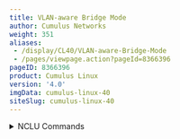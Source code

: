 ```yaml
---
title: VLAN-aware Bridge Mode
author: Cumulus Networks
weight: 351
aliases:
 - /display/CL40/VLAN-aware-Bridge-Mode
 - /pages/viewpage.action?pageId=8366396
pageID: 8366396
product: Cumulus Linux
version: '4.0'
imgData: cumulus-linux-40
siteSlug: cumulus-linux-40
---
```

<details>

The Cumulus Linux bridge driver supports two configuration modes, one
that is VLAN-aware, and one that follows a more traditional Linux bridge
model.

For [traditional Linux
bridges](/version/cumulus-linux-40/Layer-2/Ethernet-Bridging---VLANs/Traditional-Bridge-Mode),
the kernel supports VLANs in the form of VLAN subinterfaces. Enabling
bridging on multiple VLANs means configuring a bridge for each VLAN and,
for each member port on a bridge, creating one or more VLAN
subinterfaces out of that port. This mode poses scalability challenges
in terms of configuration size as well as boot time and run time state
management, when the number of ports times the number of VLANs becomes
large.

The VLAN-aware mode in Cumulus Linux implements a configuration model
for large-scale layer 2 environments, with **one single** **instance**
of [spanning tree
protocol](/version/cumulus-linux-40/Layer-2/Spanning-Tree-and-Rapid-Spanning-Tree).
Each physical bridge member port is configured with the list of allowed
VLANs as well as its port VLAN ID, either primary VLAN Identifier (PVID)
or native VLAN. MAC address learning, filtering and forwarding are
*VLAN-aware*. This significantly reduces the configuration size, and
eliminates the large overhead of managing the port/VLAN instances as
subinterfaces, replacing them with lightweight VLAN bitmaps and state
updates.

{{%notice tip%}}

You can configure both VLAN-aware and traditional mode bridges on the
same network in Cumulus Linux; however do not have more than one
VLAN-aware bridge on a given switch.

{{%/notice%}}

## <span>Configure a VLAN-aware Bridge</span>

The example below shows the commands required to create a VLAN-aware
bridge configured for STP that contains two switch ports and includes 3
VLANs; the tagged VLANs 100 and 200 and the untagged (native) VLAN of 1.

<table>
<colgroup>
<col style="width: 50%" />
<col style="width: 50%" />
</colgroup>
<tbody>
<tr class="odd">
<td><p>{{% imgOld 0 %}}</p></td>
<td><details>
<summary>NCLU Commands </summary>
<p>Run the following commands:</p>
<pre><code>cumulus@switch:~$ net add bridge bridge ports swp1-2 
cumulus@switch:~$ net add bridge bridge vids 100,200 
cumulus@switch:~$ net add bridge bridge pvid 1
cumulus@switch:~$ net pending
cumulus@switch:~$ net commit</code></pre>
<p>The above commands create the following code snippet in the <code>/etc/network/interfaces</code> file:</p>
<pre><code>auto bridge
iface bridge
    bridge-ports swp1 swp2
    bridge-pvid 1
    bridge-vids 100 200
    bridge-vlan-aware yes</code></pre>
<summary>Linux Commands </summary>
<p>Edit the <code>/etc/network/interfaces</code> file and add the bridge. An example configuration is shown below.</p>
<pre><code>cumulus@switch:~$ sudo nano /etc/network/interfaces
... 
auto bridge
iface bridge
    bridge-ports swp1 swp2
    bridge-vids 100 200
    bridge-pvid 1
    bridge-vlan-aware yes
...</code></pre>
<p>Run the <code>ifreload -a</code> command to load the new configuration:</p>
<pre><code> cumulus@switch:~$ ifreload -a</code></pre>
</details></td>
</tr>
</tbody>
</table>

{{%notice note%}}

The Primary VLAN Identifer (PVID) of the bridge defaults to 1. You do
*not* have to specify `bridge-pvid` for a bridge or a port. However,
even though this does not affect the configuration, it helps other users
for readability. The following configurations are identical to each
other and the configuration above:

<table>
<colgroup>
<col style="width: 33%" />
<col style="width: 33%" />
<col style="width: 33%" />
</colgroup>
<tbody>
<tr class="odd">
<td><pre><code>auto bridge
iface bridge
    bridge-ports swp1 swp2
    bridge-vids 1 100 200
    bridge-vlan-aware yes</code></pre></td>
<td><pre><code>auto bridge
iface bridge
    bridge-ports swp1 swp2
    bridge-pvid 1
    bridge-vids 1 100 200
    bridge-vlan-aware yes</code></pre></td>
<td><pre><code>auto bridge
iface bridge
    bridge-ports swp1 swp2
    bridge-vids 100 200
    bridge-vlan-aware yes</code></pre></td>
</tr>
</tbody>
</table>

{{%/notice%}}

{{%notice tip%}}

If you specify `bridge-vids` or `bridge-pvid` at the bridge level, these
configurations are inherited by all ports in the bridge. However,
specifying any of these settings for a specific port overrides the
setting in the bridge.

{{%/notice%}}

{{%notice warning%}}

Do not try to bridge the management port, eth0, with any switch ports
(swp0, swp1 and so on). For example, if you create a bridge with eth0
and swp1, it will not work properly and might disrupt access to the
management interface.

{{%/notice%}}

### <span id="src-8366396_VLAN-awareBridgeMode-vlan_range" class="confluence-anchor-link"></span><span>Reserved VLAN Range</span>

For hardware data plane internal operations, the switching silicon
requires VLANs for every physical port, Linux bridge, and layer 3
subinterface. Cumulus Linux reserves a range of 1000 VLANs by default;
the reserved range is 3000-3999.

{{%notice tip%}}

You can modify the reserved range if it conflicts with any user-defined
VLANs, as long the new range is a contiguous set of VLANs with IDs
anywhere between 2 and 4094, and the minimum size of the range is 300
VLANs.

{{%/notice%}}

To configure the reserved range:

1.  Open `/etc/cumulus/switchd.conf` in a text editor.

2.  Uncomment the following line, specify a new range, and save the
    file:
    
        resv_vlan_range

3.  Restart `switchd` to implement the change:
    
        cumulus@switch:~$ sudo systemctl restart switchd.service
    
    {{%notice note%}}
    
    While restarting `switchd`, all running ports will flap, and
    forwarding will be interrupted.
    
    {{%/notice%}}

## <span>VLAN Filtering (VLAN Pruning)</span>

By default, the bridge port inherits the bridge VIDs. To configure a
port to override the bridge VIDs:

<table>
<colgroup>
<col style="width: 50%" />
<col style="width: 50%" />
</colgroup>
<tbody>
<tr class="odd">
<td><p>{{% imgOld 1 %}}</p></td>
<td><details>
<summary>NCLU Commands </summary>
<p>The following example commands configure swp3 to override the bridge VIDs:</p>
<pre><code>cumulus@switch:~$ net add bridge bridge ports swp1-3
cumulus@switch:~$ net add bridge bridge vids 100,200
cumulus@switch:~$ net add bridge bridge pvid 1
cumulus@switch:~$ net add interface swp3 bridge vids 200
cumulus@switch:~$ net pending
cumulus@switch:~$ net commit</code></pre>
<p>The above commands create the following code snippets in the <code>/etc/network/interfaces</code> file:</p>
<pre><code>auto bridge
iface bridge
    bridge-ports swp1 swp2 swp3
    bridge-pvid 1
    bridge-vids 100 200
    bridge-vlan-aware yes
 
auto swp3
iface swp3
  bridge-vids 200</code></pre>
<summary>Linux Commands </summary>
<p>Edit the <code>/etc/network/interfaces</code> file. The following example commands configure swp3 to override the bridge VIDs:</p>
<pre><code>cumulus@switch:~$ sudo nano /etc/network/interfaces
... 
auto bridge
iface bridge
    bridge-ports swp1 swp2 swp3
    bridge-pvid 1
    bridge-vids 100 200
    bridge-vlan-aware yes
 
auto swp3
iface swp3
  bridge-vids 200
...</code></pre>
<p>Run the <code>ifreload -a</code> command to load the new configuration:</p>
<pre><code> cumulus@switch:~$ ifreload -a</code></pre>
</details></td>
</tr>
</tbody>
</table>

## <span>Untagged/Access Ports</span>

Access ports ignore all tagged packets. In the configuration below, swp1
and swp2 are configured as access ports, while all untagged traffic goes
to VLAN 100:

<table>
<colgroup>
<col style="width: 50%" />
<col style="width: 50%" />
</colgroup>
<tbody>
<tr class="odd">
<td><p>{{% imgOld 2 %}}</p></td>
<td><details>
<summary>NCLU Commands </summary>
<pre><code>cumulus@switch:~$ net add bridge bridge ports swp1-2
cumulus@switch:~$ net add bridge bridge vids 100,200
cumulus@switch:~$ net add bridge bridge pvid 1
cumulus@switch:~$ net add interface swp1 bridge access 100
cumulus@switch:~$ net add interface swp2 bridge access 100
cumulus@switch:~$ net pending
cumulus@switch:~$ net commit</code></pre>
<p>The above commands create the following code snippets in the <code>/etc/network/interfaces</code> file:</p>
<pre><code>auto bridge
iface bridge
    bridge-ports swp1 swp2
    bridge-pvid 1
    bridge-vids 100 200
    bridge-vlan-aware yes
 
auto swp1
iface swp1
    bridge-access 100
 
auto swp2
iface swp2
    bridge-access 100</code></pre>
<summary>Linux Commands </summary>
<p>Edit the <code>/etc/network/interfaces</code> file.</p>
<pre><code>cumulus@switch:~$ sudo nano /etc/network/interfaces
...
auto bridge
iface bridge
    bridge-ports swp1 swp2
    bridge-pvid 1
    bridge-vids 100 200
    bridge-vlan-aware yes
 
auto swp1
iface swp1
    bridge-access 100
 
auto swp2
iface swp2
    bridge-access 100
...</code></pre>
<p>Run the <code>ifreload -a</code> command to load the new configuration:</p>
<pre><code> cumulus@switch:~$ ifreload -a</code></pre>
</details></td>
</tr>
</tbody>
</table>

## <span>Drop Untagged Frames</span>

With VLAN-aware bridge mode, you can configure a switch port to drop any
untagged frames. To do this, add `bridge-allow-untagged no` to the
**switch port** (not to the bridge). This leaves the bridge port without
a PVID and drops untagged packets.

<summary>NCLU Commands </summary>

To configure a switch port to drop untagged frames, run the `net add
interface swp2 bridge allow-untagged no` command. The following example
command configures swp2 to drop untagged frames:

    cumulus@switch:~$ net add interface swp2 bridge allow-untagged no

When you check VLAN membership for that port, it shows that there is
**no** untagged VLAN.

    cumulus@switch:~$ net show bridge vlan
     
    Interface      VLAN  Flags
    -----------  ------  ---------------------
    swp1              1  PVID, Egress Untagged
                     10
                    100
                    200
    swp2             10
                    100
                    200

<summary>Linux Commands </summary>

Edit the `/etc/network/interfaces` file to add the
`bridge-allow-untagged no` line to the under the switch port interface
stanza. The following example configures swp2 to drop untagged frames:

    cumulus@switch:~$ sudo nano /etc/network/interfaces
    ...
    auto swp1
    iface swp1
     
    auto swp2
    iface swp2
        bridge-allow-untagged no 
     
    auto bridge
    iface bridge
      bridge-ports swp1 swp2
      bridge-pvid 1
      bridge-vids 10 100 200
      bridge-vlan-aware yes
    ...

Run the `ifreload -a` command to load the new configuration:

``` 
 cumulus@switch:~$ sudo ifreload -a
```

When you check VLAN membership for that port, it shows that there is
**no** untagged VLAN.

    cumulus@switch:~$ bridge -c vlan show
    portvlan ids
    swp1 1 PVID Egress Untagged
     10 100 200
     
    swp2 10 100 200
     
    bridge 1

## <span id="src-8366396_VLAN-awareBridgeMode-svi" class="confluence-anchor-link"></span><span>VLAN Layer 3 Addressing — Switch Virtual Interfaces and Other VLAN Attributes </span>

When configuring the VLAN attributes for the bridge, specify the
attributes for each VLAN interface. If you are configuring the SVI for
the native VLAN, you must declare the native VLAN and specify its IP
address. Specifying the IP address in the bridge stanza itself returns
an error.

<summary>NCLU Commands </summary>

The following example commands declare native VLAN 100 with IPv4 address
192.168.10.1/24 and IPv6 address 2001:db8::1/32.

    cumulus@switch:~$ net add vlan 100 ip address 192.168.10.1/24
    cumulus@switch:~$ net add vlan 100 ipv6 address 2001:db8::1/32
    cumulus@switch:~$ net pending
    cumulus@switch:~$ net commit

<summary>Linux Commands </summary>

Edit the `/etc/network/interfaces` file, then reload the configuration
with the `ifreload -a` command. The following example declares native
VLAN 100 with IPv4 address 192.168.10.1/24 and IPv6 address
2001:db8::1/32.

    cumulus@switch:~$ sudo nano /etc/network/interfaces
    ...
    auto bridge
    iface bridge
        bridge-ports swp1 swp2
        bridge-pvid 1
        bridge-vids 10 100 200
        bridge-vlan-aware yes
     
    auto vlan100
    iface vlan100
        address 192.168.10.1/24
        address 2001:db8::1/32
        vlan-id 100
        vlan-raw-device bridge
    ...

{{%notice note%}}

In the above configuration, if your switch is configured for multicast
routing, you do not need to specify `bridge-igmp-querier-src`, as there
is no need for a static IGMP querier configuration on the switch.
Otherwise, the static IGMP querier configuration helps to probe the
hosts to refresh their IGMP reports.

{{%/notice%}}

## <span id="src-8366396_VLAN-awareBridgeMode-arp" class="confluence-anchor-link"></span><span>Configure ARP Timers</span>

Cumulus Linux does not often interact directly with end systems as much
as end systems interact with one another. Therefore, after a successful
[address resolution protocol](http://linux-ip.net/html/ether-arp.html)
(ARP) places a neighbor into a reachable state, Cumulus Linux might not
interact with the client again for a long enough period of time for the
neighbor to move into a stale state. To keep neighbors in the reachable
state, Cumulus Linux includes a background process
(`/usr/bin/neighmgrd`). The background process tracks neighbors that
move into a stale, delay, or probe state, and attempts to refresh their
state before they are removed from the Linux kernel and from hardware
forwarding. The `neighmgrd` process only adds a neighbor if the sender's
IP in the ARP packet is in one of the SVI's subnets (you can disable
this check by setting `subnet_checks` to *0* in the
`/etc/cumulus/neighmgr.conf` file).

The ARP refresh timer defaults to 1080 seconds (18 minutes). To change
this setting, follow the procedures outlined in this [knowledge base
article](https://support.cumulusnetworks.com/hc/en-us/articles/202012933).

## <span id="src-8366396_VLAN-awareBridgeMode-glob" class="confluence-anchor-link"></span><span>Configure Multiple Ports in a Range</span>

To save time, you can specify a range of ports or VLANs instead of
enumerating each one individually.

To specify a range:

<summary>NCLU Commands </summary>

In the example below, `swp1-52` indicates that swp1 through swp52 are
part of the bridge.

    cumulus@switch:~$ net add bridge bridge ports swp1-52
    cumulus@switch:~$ net pending
    cumulus@switch:~$ net commit

<summary>Linux Commands </summary>

The `glob` keyword referenced in the `bridge-ports` attribute indicates
that swp1 through swp52 are part of the bridge:

    ...
    auto bridge
    iface bridge
          bridge-vlan-aware yes
          bridge-ports glob swp1-52
          bridge-stp on
          bridge-vids 310 700 707 712 850 910
    ...

## <span>Example Configurations</span>

<span style="color: #36424a;"> The following sections provide example
VLAN-aware bridge configurations. </span>

### <span>Access Ports and Pruned VLANs</span>

The following example configuration contains an access port and switch
port that are *pruned*; they only sends and receive traffic tagged to
and from a specific set of VLANs declared by the `bridge-vids`
attribute. It also contains other switch ports that send and receive
traffic from all the defined VLANs.

    ...
    # ports swp3-swp48 are trunk ports which inherit vlans from the 'bridge'
    # ie vlans 310,700,707,712,850,910
    #
    auto bridge
    iface bridge
          bridge-ports swp1 swp2 swp3 ... swp51 swp52
          bridge-vids 310 700 707 712 850 910
          bridge-vlan-aware yes
     
    auto swp1
    iface swp1
          bridge-access 310
          mstpctl-bpduguard yes
          mstpctl-portadminedge yes
     
    # The following is a trunk port that is "pruned".
    # native vlan is 1, but only .1q tags of 707, 712, 850 are
    # sent and received
    #
    auto swp2
    iface swp2
          mstpctl-bpduguard yes
          mstpctl-portadminedge yes
          bridge-vids 707 712 850
         
    # The following port is the trunk uplink and inherits all vlans
    # from 'bridge'; bridge assurance is enabled using 'portnetwork' attribute
    auto swp49
    iface swp49
          mstpctl-portnetwork yes
          mstpctl-portpathcost 10
     
    # The following port is the trunk uplink and inherits all vlans
    # from 'bridge'; bridge assurance is enabled using 'portnetwork' attribute
    auto swp50
    iface swp50
          mstpctl-portnetwork yes
          mstpctl-portpathcost 0
     
    ...

### <span>Large Bond Set Configuration</span>

The configuration below demonstrates a VLAN-aware bridge with a large
set of bonds. The bond configurations are generated from a
[Mako](http://www.makotemplates.org/) template.

    ...
    #
    # vlan-aware bridge with bonds example
    #
    # uplink1, peerlink and downlink are bond interfaces.
    # 'bridge' is a vlan aware bridge with ports uplink1, peerlink
    # and downlink (swp2-20).
    # 
    # native vlan is by default 1
    #
    # 'bridge-vids' attribute is used to declare vlans.
    # 'bridge-pvid' attribute is used to specify native vlans if other than 1
    # 'bridge-access' attribute is used to declare access port
    # 
    auto lo
    iface lo
     
    auto eth0
    iface eth0 inet dhcp
     
    # bond interface
    auto uplink1
    iface uplink1
        bond-slaves swp32
        bridge-vids 2000-2079
     
    # bond interface
    auto peerlink
    iface peerlink
        bond-slaves swp30 swp31
        bridge-vids 2000-2079 4094
     
    # bond interface
    auto downlink
    iface downlink
        bond-slaves swp1
        bridge-vids 2000-2079
     
    #
    # Declare vlans for all swp ports
    # swp2-20 get vlans from 2004 to 2022.
    # The below uses mako templates to generate iface sections
    # with vlans for swp ports
    #
    %for port, vlanid in zip(range(2, 20), range(2004, 2022)) :
        auto swp${port}
        iface swp${port}
            bridge-vids ${vlanid}
     
    %endfor
     
    # svi vlan 2000
    auto bridge.2000
    iface bridge.2000
        address 11.100.1.252/24
     
    # l2 attributes for vlan 2000
    auto bridge.2000
    vlan bridge.2000
        bridge-igmp-querier-src 172.16.101.1
     
    #
    # vlan-aware bridge
    #
    auto bridge
    iface bridge
        bridge-ports uplink1 peerlink downlink swp1 swp2 swp49 swp50
        bridge-vlan-aware yes
     
    # svi peerlink vlan
    auto peerlink.4094
    iface peerlink.4094
        address 192.168.10.1/30
        broadcast 192.168.10.3
     
    ...

### <span>VXLANs with VLAN-aware Bridges</span>

Cumulus Linux supports using VXLANs with VLAN-aware bridge
configuration. This provides improved scalability, as multiple VXLANs
can be added to a single VLAN-aware bridge. A one to one association is
used between the VXLAN VNI and the VLAN, with the bridge access VLAN
definition on the VXLAN and the VLAN membership definition on the local
bridge member interfaces.

The configuration example below shows the differences between a VXLAN
configured for traditional bridge mode and one configured for VLAN-aware
mode. The configurations use head end replication (HER) together with
the VLAN-aware bridge to map VLANs to VNIs.

{{%notice note%}}

See [VXLAN
Scale](/version/cumulus-linux-40/Network-Virtualization/VXLAN-Scale) for
information about the number of VXLANs you can configure simultaneously.

{{%/notice%}}

    ...
    auto lo
    iface lo inet loopback
        address 10.35.0.10/32
     
    auto bridge
    iface bridge
        bridge-ports uplink
        bridge-pvid 1
        bridge-vids 1-100
        bridge-vlan-aware yes
    auto vni-10000
    iface vni-10000
        alias CUSTOMER X VLAN 10
        bridge-access 10
        vxlan-id 10000
        vxlan-local-tunnelip 10.35.0.10
        vxlan-remoteip 10.35.0.34
    ...

### <span>Configure a Static MAC Address Entry</span>

You can add a static MAC address entry to the layer 2 table for an
interface within the VLAN-aware bridge by running a command similar to
the following:

    cumulus@switch:~$ sudo bridge fdb add 12:34:56:12:34:56 dev swp1 vlan 150 master static
    cumulus@switch:~$ sudo bridge fdb show
    44:38:39:00:00:7c dev swp1 master bridge permanent
    12:34:56:12:34:56 dev swp1 vlan 150 master bridge static
    44:38:39:00:00:7c dev swp1 self permanent
    12:12:12:12:12:12 dev swp1 self permanent
    12:34:12:34:12:34 dev swp1 self permanent
    12:34:56:12:34:56 dev swp1 self permanent
    12:34:12:34:12:34 dev bridge master bridge permanent
    44:38:39:00:00:7c dev bridge vlan 500 master bridge permanent
    12:12:12:12:12:12 dev bridge master bridge permanent

## <span>Caveats and Errata</span>

### <span>Spanning Tree Protocol (STP)</span>

  - Because STP is enabled on a per-bridge basis, VLAN-aware mode
    supports a single instance of STP across all VLANs. A common
    practice when using a single STP instance for all VLANs is to define
    every VLAN on every switch in the spanning tree instance.

  - `mstpd` remains the user space protocol daemon.

  - Cumulus Linux supports Rapid Spanning Tree Protocol (RSTP).

### <span>IGMP Snooping</span>

IGMP snooping and group membership are supported on a per-VLAN basis;
however, the IGMP snooping configuration (including enable, disable, and
mrouter ports) is defined on a per-bridge port basis.

### <span>VLAN Translation</span>

A bridge in VLAN-aware mode cannot have VLAN translation enabled. Only
traditional mode bridges can utilize VLAN translation.

### <span>Convert Bridges between Supported Modes</span>

You cannot convert traditional mode bridges automatically to and from a
VLAN-aware bridge. You must delete the original configuration and bring
down all member switch ports before creating a new bridge.

<article id="html-search-results" class="ht-content" style="display: none;">

</article>

<footer id="ht-footer">

</footer>

</details>
